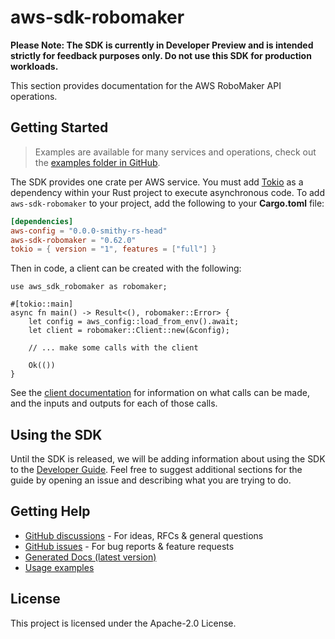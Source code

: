 # aws-sdk-robomaker

**Please Note: The SDK is currently in Developer Preview and is intended strictly for
feedback purposes only. Do not use this SDK for production workloads.**

This section provides documentation for the AWS RoboMaker API operations.

## Getting Started

> Examples are available for many services and operations, check out the
> [examples folder in GitHub](https://github.com/awslabs/aws-sdk-rust/tree/main/examples).

The SDK provides one crate per AWS service. You must add [Tokio](https://crates.io/crates/tokio)
as a dependency within your Rust project to execute asynchronous code. To add `aws-sdk-robomaker` to
your project, add the following to your **Cargo.toml** file:

```toml
[dependencies]
aws-config = "0.0.0-smithy-rs-head"
aws-sdk-robomaker = "0.62.0"
tokio = { version = "1", features = ["full"] }
```

Then in code, a client can be created with the following:

```rust,no_run
use aws_sdk_robomaker as robomaker;

#[tokio::main]
async fn main() -> Result<(), robomaker::Error> {
    let config = aws_config::load_from_env().await;
    let client = robomaker::Client::new(&config);

    // ... make some calls with the client

    Ok(())
}
```

See the [client documentation](https://docs.rs/aws-sdk-robomaker/latest/aws_sdk_robomaker/client/struct.Client.html)
for information on what calls can be made, and the inputs and outputs for each of those calls.

## Using the SDK

Until the SDK is released, we will be adding information about using the SDK to the
[Developer Guide](https://docs.aws.amazon.com/sdk-for-rust/latest/dg/welcome.html). Feel free to suggest
additional sections for the guide by opening an issue and describing what you are trying to do.

## Getting Help

* [GitHub discussions](https://github.com/awslabs/aws-sdk-rust/discussions) - For ideas, RFCs & general questions
* [GitHub issues](https://github.com/awslabs/aws-sdk-rust/issues/new/choose) - For bug reports & feature requests
* [Generated Docs (latest version)](https://awslabs.github.io/aws-sdk-rust/)
* [Usage examples](https://github.com/awslabs/aws-sdk-rust/tree/main/examples)

## License

This project is licensed under the Apache-2.0 License.

